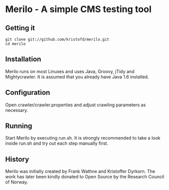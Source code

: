 Merilo - A simple CMS testing tool
==================================

Getting it
-----------

    git clone git://github.com/kristofd/merilo.git
    cd merilo


Installation
------------

Merilo runs on most Linuxes and uses Java, Groovy, jTidy and Mightycrawler. It is assumed that you already have Java 1.6 installed. 


Configuration
-------------

Open crawler/crawler.properties and adjust crawling parameters as necessary.


Running
-------

Start Merilo by executing run.sh. It is strongly recommended to take a look inside run.sh and try out each step manually first.


History
-------

Merilo was initially created by Frank Wathne and Kristoffer Dyrkorn. The work has later been kindly donated to Open Source by the Research Council of Norway.
